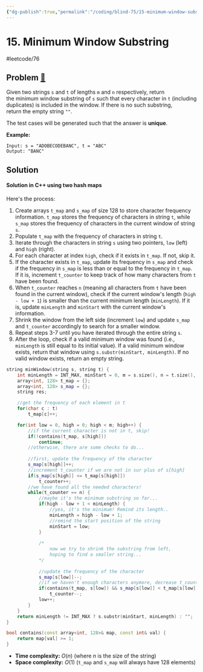 ```yaml
---
{"dg-publish":true,"permalink":"/coding/blind-75/15-minimum-window-substring/","created":"2023-09-05T23:19:43.307+02:00","updated":"2023-09-28T23:50:33.908+02:00"}
---
```


# 15. Minimum Window Substring
#leetcode/76
## Problem [🔗](https://leetcode.com/problems/minimum-window-substring)
Given two strings `s` and `t` of lengths `m` and `n` respectively, return the minimum window substring of `s` such that every character in `t` (including duplicates) is included in the window. If there is no such substring, return the empty string `""`.

The test cases will be generated such that the answer is **unique**.

**Example:**
```
Input: s = "ADOBECODEBANC", t = "ABC"
Output: "BANC"
```

## Solution
#### Solution in C++ using two hash maps
Here's the process:
1. Create arrays `t_map` and `s_map` of size 128 to store character frequency information. `t_map` stores the frequency of characters in string `t`, while `s_map` stores the frequency of characters in the current window of string `s`.
2. Populate `t_map` with the frequency of characters in string `t`.
3. Iterate through the characters in string `s` using two pointers, `low` (left) and `high` (right).
4. For each character at index `high`, check if it exists in `t_map`. If not, skip it.
5. If the character exists in `t_map`, update its frequency in `s_map` and check if the frequency in `s_map` is less than or equal to the frequency in `t_map`. If it is, increment `t_counter` to keep track of how many characters from `t` have been found.
6. When `t_counter` reaches `n` (meaning all characters from `t` have been found in the current window), check if the current window's length (`high - low + 1`) is smaller than the current minimum length (`minLength`). If it is, update `minLength` and `minStart` with the current window's information.
7. Shrink the window from the left side (increment `low`) and update `s_map` and `t_counter` accordingly to search for a smaller window.
8. Repeat steps 3-7 until you have iterated through the entire string `s`.
9. After the loop, check if a valid minimum window was found (i.e., `minLength` is still equal to its initial value). If a valid minimum window exists, return that window using `s.substr(minStart, minLength)`. If no valid window exists, return an empty string.

```cpp
string minWindow(string s, string t) {
	int minLength = INT_MAX, minStart = 0, m = s.size(), n = t.size(), t_counter = 0;
	array<int, 128> t_map = {};
	array<int, 128> s_map = {};
	string res;

	//get the frequency of each element in t
	for(char c : t)
		t_map[c]++;

	for(int low = 0, high = 0; high < m; high++) {
		//if the current character is not in t, skip!
		if(!contains(t_map, s[high]))
			continue;
		//otherwise, there are some checks to do...
		
		//first, update the frequency of the character
		s_map[s[high]]++;
		//increment t_counter if we are not in sur plus of s[high]
		if(s_map[s[high]] <= t_map[s[high]])
			t_counter++;
		//we have found all the needed characters!
		while(t_counter == n) {
			//maybe it's the minimum substring so far...
			if(high - low + 1 < minLength) {
				//yes, it's the minimum! Remind its length..
				minLength = high - low + 1;
				//remind the start position of the string
				minStart = low;
			}
		
			/* 
				now we try to shrink the substring from left,
				hoping to find a smaller string...
			*/
			
			//update the frequency of the character
			s_map[s[low]]--;
			//if we haven't enough characters anymore, decrease t_counter
			if(contains(t_map, s[low]) && s_map[s[low]] < t_map[s[low]])
				t_counter--;
			low++;
		}
	}
	return minLength != INT_MAX ? s.substr(minStart, minLength) : "";
}

bool contains(const array<int, 128>& map, const int& val) {
	return map[val] >= 1;
}
```
- **Time complexity:** $O(n)$ (where _n_ is the size of the string)
- **Space complexity:** $O(1)$  (`t_map` and `s_map` will always have 128 elements)